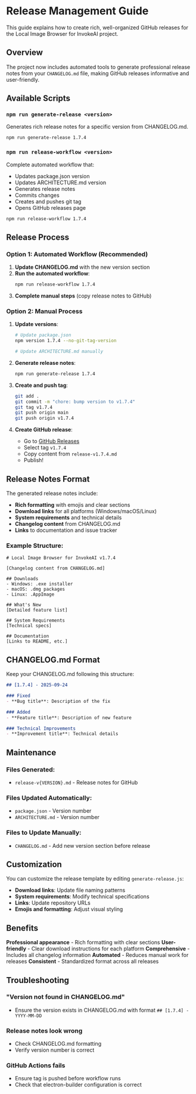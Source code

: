 # Release Management Guide

This guide explains how to create rich, well-organized GitHub releases for the Local Image Browser for InvokeAI project.

## Overview

The project now includes automated tools to generate professional release notes from your `CHANGELOG.md` file, making GitHub releases informative and user-friendly.

## Available Scripts

### `npm run generate-release <version>`
Generates rich release notes for a specific version from CHANGELOG.md.

```bash
npm run generate-release 1.7.4
```

### `npm run release-workflow <version>`
Complete automated workflow that:
- Updates package.json version
- Updates ARCHITECTURE.md version
- Generates release notes
- Commits changes
- Creates and pushes git tag
- Opens GitHub releases page

```bash
npm run release-workflow 1.7.4
```

## Release Process

### Option 1: Automated Workflow (Recommended)

1. **Update CHANGELOG.md** with the new version section
2. **Run the automated workflow**:
   ```bash
   npm run release-workflow 1.7.4
   ```
3. **Complete manual steps** (copy release notes to GitHub)

### Option 2: Manual Process

1. **Update versions**:
   ```bash
   # Update package.json
   npm version 1.7.4 --no-git-tag-version

   # Update ARCHITECTURE.md manually
   ```

2. **Generate release notes**:
   ```bash
   npm run generate-release 1.7.4
   ```

3. **Create and push tag**:
   ```bash
   git add .
   git commit -m "chore: bump version to v1.7.4"
   git tag v1.7.4
   git push origin main
   git push origin v1.7.4
   ```

4. **Create GitHub release**:
   - Go to [GitHub Releases](https://github.com/LuqP2/local-image-browser-for-invokeai/releases/new)
   - Select tag `v1.7.4`
   - Copy content from `release-v1.7.4.md`
   - Publish!

## Release Notes Format

The generated release notes include:

- **Rich formatting** with emojis and clear sections
- **Download links** for all platforms (Windows/macOS/Linux)
- **System requirements** and technical details
- **Changelog content** from CHANGELOG.md
- **Links** to documentation and issue tracker

### Example Structure:
```
# Local Image Browser for InvokeAI v1.7.4

[Changelog content from CHANGELOG.md]

## Downloads
- Windows: .exe installer
- macOS: .dmg packages
- Linux: .AppImage

## What's New
[Detailed feature list]

## System Requirements
[Technical specs]

## Documentation
[Links to README, etc.]
```

## CHANGELOG.md Format

Keep your CHANGELOG.md following this structure:

```markdown
## [1.7.4] - 2025-09-24

### Fixed
- **Bug title**: Description of the fix

### Added
- **Feature title**: Description of new feature

### Technical Improvements
- **Improvement title**: Technical details
```

## Maintenance

### Files Generated:
- `release-v{VERSION}.md` - Release notes for GitHub

### Files Updated Automatically:
- `package.json` - Version number
- `ARCHITECTURE.md` - Version number

### Files to Update Manually:
- `CHANGELOG.md` - Add new version section before release

## Customization

You can customize the release template by editing `generate-release.js`:

- **Download links**: Update file naming patterns
- **System requirements**: Modify technical specifications
- **Links**: Update repository URLs
- **Emojis and formatting**: Adjust visual styling

## Benefits

 **Professional appearance** - Rich formatting with clear sections
 **User-friendly** - Clear download instructions for each platform
 **Comprehensive** - Includes all changelog information
 **Automated** - Reduces manual work for releases
 **Consistent** - Standardized format across all releases

## Troubleshooting

### "Version not found in CHANGELOG.md"
- Ensure the version exists in CHANGELOG.md with format `## [1.7.4] - YYYY-MM-DD`

### Release notes look wrong
- Check CHANGELOG.md formatting
- Verify version number is correct

### GitHub Actions fails
- Ensure tag is pushed before workflow runs
- Check that electron-builder configuration is correct